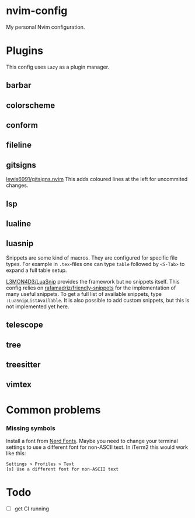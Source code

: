 # nvim-config
My personal Nvim configuration.


# Plugins

This config uses `Lazy` as a plugin manager.

## barbar

## colorscheme

## conform

## fileline

## gitsigns
[lewis6991/gitsigns.nvim](https://github.com/lewis6991/gitsigns.nvim)
This adds coloured lines at the left for uncommited changes.

## lsp

## lualine

## luasnip
Snippets are some kind of macros.
They are configured for specific file types.
For example in `.tex`-files one can type `table` followed by `<S-Tab>` to expand a full table setup.

[L3MON4D3/LuaSnip](https://github.com/L3MON4D3/LuaSnip) provides the framework but no snippets itself.
This config relies on [rafamadriz/friendly-snippets](https://github.com/rafamadriz/friendly-snippets) for the implementation of many useful snippets.
To get a full list of available snippets, type `:LuaSnipListAvailable`.
It is also possible to add custom snippets, but this is not implemented yet here.

## telescope

## tree

## treesitter

## vimtex

# Common problems
### Missing symbols
Install a font from [Nerd Fonts](https://www.nerdfonts.com/).
Maybe you need to change your terminal settings to use a different font for non-ASCII text.
In iTerm2 this would work like this:
```
Settings > Profiles > Text
[x] Use a different font for non-ASCII text
```

# Todo
- [ ] get CI running
